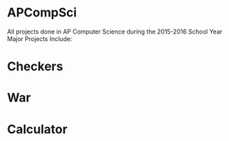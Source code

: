 # APCompSci
All projects done in AP Computer Science during the 2015-2016 School Year
Major Projects Include:
# Checkers
# War
# Calculator
